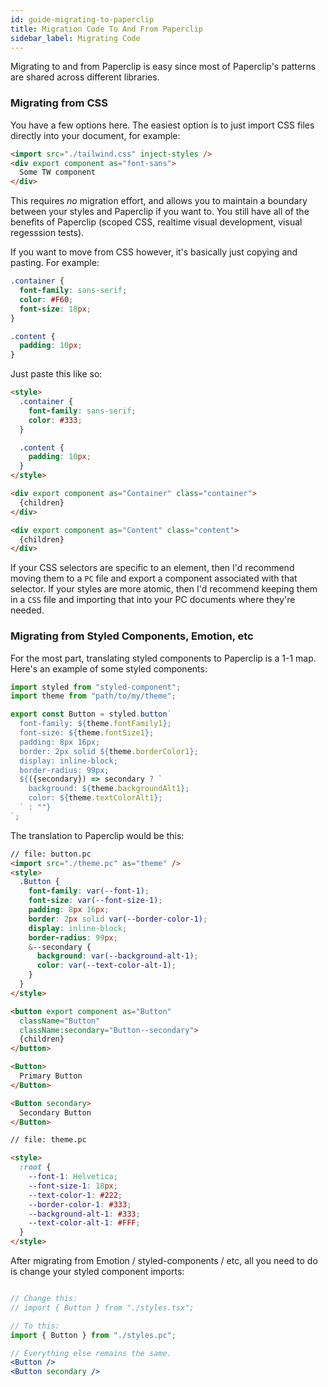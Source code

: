 ```yaml
---
id: guide-migrating-to-paperclip
title: Migration Code To And From Paperclip
sidebar_label: Migrating Code
---
```


Migrating to and from Paperclip is easy since most of Paperclip's patterns are shared across different libraries.

###  Migrating from CSS 

You have a few options here. The easiest option is to just import CSS files directly into your document, for example:

```html
<import src="./tailwind.css" inject-styles />
<div export component as="font-sans">
  Some TW component
</div>
```

This requires _no_ migration effort, and allows you to maintain a boundary between your styles and Paperclip if you want to. You still have all of the benefits of Paperclip (scoped CSS, realtime visual development, visual regesssion tests).

If you want to move from CSS however, it's basically just copying and pasting. For example:

```css
.container {
  font-family: sans-serif;
  color: #F60;
  font-size: 18px;
}

.content {
  padding: 10px;
}
```

Just paste this like so:

```html
<style>
  .container {
    font-family: sans-serif;
    color: #333;
  }

  .content {
    padding: 10px;
  }
</style>

<div export component as="Container" class="container">
  {children}
</div>

<div export component as="Content" class="content">
  {children}
</div>
```

If your CSS selectors are specific to an element, then I'd recommend moving them to a `PC` file and export a component associated with that selector. If your styles are more atomic, then I'd recommend keeping them in a `CSS` file and importing that into your PC documents where they're needed.

###  Migrating from Styled Components, Emotion, etc

For the most part, translating styled components to Paperclip is a 1-1 map. Here's an example of some styled components:

```jsx
import styled from "styled-component";
import theme from "path/to/my/theme";

export const Button = styled.button`
  font-family: ${theme.fontFamily1};
  font-size: ${theme.fontSize1};
  padding: 8px 16px;
  border: 2px solid ${theme.borderColor1};
  display: inline-block;
  border-radius: 99px;
  ${({secondary}) => secondary ? `
    background: ${theme.backgroundAlt1};
    color: ${theme.textColorAlt1};
  ` : ""}
`;

```

The translation to Paperclip would be this:

```html live
// file: button.pc
<import src="./theme.pc" as="theme" />
<style>
  .Button {
    font-family: var(--font-1);
    font-size: var(--font-size-1);
    padding: 8px 16px;
    border: 2px solid var(--border-color-1);
    display: inline-block;
    border-radius: 99px;
    &--secondary {
      background: var(--background-alt-1);
      color: var(--text-color-alt-1);
    }
  }
</style>

<button export component as="Button" 
  className="Button" 
  className:secondary="Button--secondary">
  {children}
</button>

<Button>
  Primary Button
</Button>

<Button secondary>
  Secondary Button
</Button>

// file: theme.pc

<style>
  :root {
    --font-1: Helvetica;
    --font-size-1: 18px;
    --text-color-1: #222;
    --border-color-1: #333;
    --background-alt-1: #333;
    --text-color-alt-1: #FFF;
  }
</style>
```

After migrating from Emotion / styled-components / etc, all you need to do is change your styled component imports:

```jsx

// Change this:
// import { Button } from "./styles.tsx";

// To this: 
import { Button } from "./styles.pc";

// Everything else remains the same.
<Button />
<Button secondary />
```